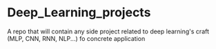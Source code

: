 # Deep_Learning_projects
A repo that will contain any side project related to deep learning's craft (MLP, CNN, RNN, NLP...) fo concrete application 
